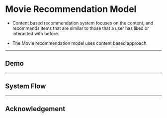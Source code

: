 # Movie Recommendation Model

- Content based recommendation system focuses on the content, and recommends items that are similar to those that a user has liked or interacted with before.

- The Movie recommendation model uses content based approach.

---

## Demo

---

## System Flow

---

## Acknowledgement
